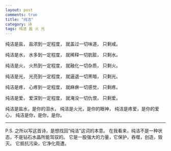 ```yaml
---
layout: post
comments: true
title: "纯洁"
category: 诗
tags: 纯洁 盐 火 光
---
```


纯洁是盐，
盐浓到一定程度，
就盖过一切味道，
只剩咸。

纯洁是水，
水多到一定程度，
就稀释一切肮脏，
只剩水。

纯洁是火，
火热到一定程度，
就融化一切杂质，
只剩火。

纯洁是光，
光亮到一定程度，
就逼退一切黑暗，
只剩光。

纯洁是疼，
心疼到一定程度，
就麻痹一切感觉，
只剩疼。

纯洁是爱，
爱深到一定程度，
就淹没一切仇恨，
只剩爱。

纯洁是盐水，是你的泪水，
纯洁是火光，是你的眼神，
纯洁是疼爱，是你的爱心，
纯洁是你，是你，是你。

---
P.S. 
之所以写这首诗，是想找回“纯洁”这词的本意。
在我看来，纯洁不是一种状态，不是钻石水晶所能驾驭的。
它是一股强大的力量，它保护，吞噬，创造，毁灭。
它抵抗污染，它净化周遭。